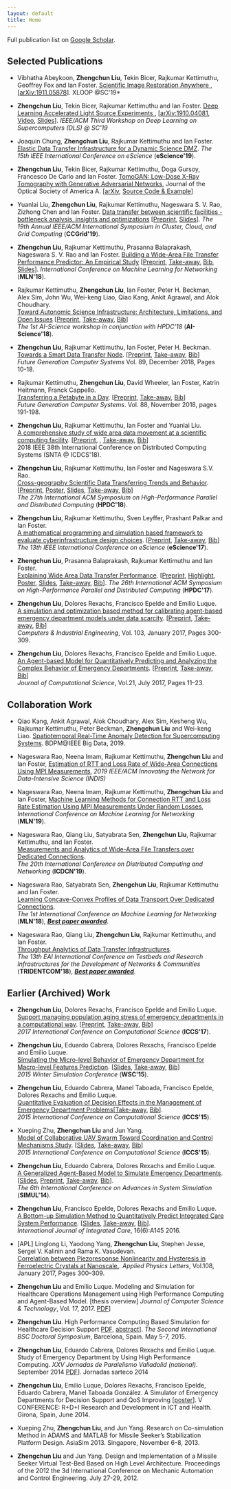 ```yaml
---
layout: default
title: Home
---
```


Full publication list on [Google Scholar](https://scholar.google.com/citations?user=QmES0pkAAAAJ&hl=en).

## Selected Publications
- Vibhatha Abeykoon, __Zhengchun Liu__, Tekin Bicer, Rajkumar Kettimuthu, Geoffrey Fox and Ian Foster. 
  [Scientific Image Restoration Anywhere ](https://doi.org/10.1109/XLOOP49562.2019.00007), [[arXiv:1911.05878](https://arxiv.org/abs/1911.05878)]. XLOOP @SC'19*
- __Zhengchun Liu__, Tekin Bicer, Rajkumar Kettimuthu and Ian Foster. 
  [Deep Learning Accelerated Light Source Experiments ](https://doi.org/10.1109/DLS49591.2019.00008), [[arXiv:1910.04081](https://arxiv.org/abs/1910.04081), [Video](https://youtu.be/PcHsOK4qwlk), [Slides](file/DLS-2019-ZLiu.pdf)].
  *IEEE/ACM Third Workshop on Deep Learning on Supercomputers (DLS) @ SC'19*
- Joaquin Chung, __Zhengchun Liu__, Rajkumar Kettimuthu and Ian Foster. 
  [Elastic Data Transfer Infrastructure for a Dynamic Science DMZ](). 
  *The 15th IEEE International Conference on eScience* (**eScience'19**). 
- __Zhengchun Liu__, Tekin Bicer, Rajkumar Kettimuthu, Doga Gursoy, Francesco De Carlo and Ian Foster.
  [TomoGAN: Low-Dose X-Ray Tomography with Generative Adversarial Networks](https://arxiv.org/abs/1902.07582), Journal of the Optical Society of America A. [[arXiv](https://arxiv.org/abs/1902.07582), [Source Code & Example](https://github.com/ramsesproject/TomoGAN)]
- Yuanlai Liu, __Zhengchun Liu__, Rajkumar Kettimuthu, Nageswara S. V. Rao, Zizhong Chen and Ian Foster. 
  [Data transfer between scientific facilities - bottleneck analysis, insights and optimizations](https://doi.org/10.1109/CCGRID.2019.00023) [[Preprint](http://www.mcs.anl.gov/~zcliu/file/ccgrid2019-zliu-pfs-trs.pdf), [Slides](http://www.mcs.anl.gov/~zcliu/file/ccgrid19-slides.pdf)]. 
  *The 19th Annual IEEE/ACM International Symposium in Cluster, Cloud, and Grid Computing* (**CCGrid'19**).
- __Zhengchun Liu__, Rajkumar Kettimuthu, Prasanna Balaprakash, Nageswara S. V. Rao and Ian Foster. 
  [Building a Wide-Area File Transfer Performance Predictor: An Empirical Study](https://doi.org/10.1007/978-3-030-19945-6_5) [[Preprint](http://www.mcs.anl.gov/~zcliu/file/globus-prediction-mln18.pdf), <a href="file/take-away/globus-prediction-mln18.txt" target="_blank">Take-away</a>, <a href="file/bib/globus-prediction-mln18.bib.txt" target="_blank">Bib</a>, [Slides](file/mln18-globus-prediction.pdf)].
  *International Conference on Machine Learning for Networking* (**MLN'18**). 
- Rajkumar Kettimuthu, __Zhengchun Liu__, Ian Foster, Peter H. Beckman, Alex Sim, John Wu, Wei-keng Liao, Qiao Kang, Ankit Agrawal, and Alok Choudhary.  
  [Toward Autonomic Science Infrastructure: Architecture, Limitations, and Open Issues](https://doi.org/10.1145/3217197.3217205) [[Preprint](http://www.mcs.anl.gov/~zcliu/file/ai-science18.pdf), <a href="file/take-away/ai-science18.txt" target="_blank">Take-away</a>, <a href="file/bib/ai-science18.bib.txt" target="_blank">Bib</a>]  
  *The 1st AI-Science workshop in conjunction with HPDC'18* (**AI-Science'18**).

- __Zhengchun Liu__, Rajkumar Kettimuthu, Ian Foster, Peter H. Beckman.  
  [Towards a Smart Data Transfer Node](https://doi.org/10.1016/j.future.2018.06.033). [[Preprint](http://www.mcs.anl.gov/~zcliu/file/fgcs18-smart-dtn.pdf), <a href="file/take-away/smart-dtn.txt" target="_blank">Take-away</a>, <a href="file/bib/smart-dtn.bib.txt" target="_blank">Bib</a>]  
  *Future Generation Computer Systems* Vol. 89, December 2018, Pages 10-18.
- Rajkumar Kettimuthu, __Zhengchun Liu__, David Wheeler, Ian Foster, Katrin Heitmann, Franck Cappello.  
  [Transferring a Petabyte in a Day](https://doi.org/10.1016/j.future.2018.05.051). [[Preprint](http://www.mcs.anl.gov/~zcliu/file/fgcs18-1pb.pdf), <a href="file/take-away/pb-a-day.txt" target="_blank">Take-away</a>, <a href="file/bib/pb-a-day.bib.txt" target="_blank">Bib</a>]  
  *Future Generation Computer Systems*. Vol. 88, November 2018, pages 191-198.
- __Zhengchun Liu__, Rajkumar Kettimuthu, Ian Foster and Yuanlai Liu.  
  [A comprehensive study of wide area data movement at a scientific computing facility](https://doi.org/10.1109/ICDCS.2018.00180). [[Preprint](http://www.mcs.anl.gov/~zcliu/file/snta-18.pdf), , <a href="file/take-away/snta18.txt" target="_blank">Take-away</a>, <a href="file/bib/snta18.bib.txt" target="_blank">Bib</a>]  
  2018 IEEE 38th International Conference on Distributed Computing Systems (SNTA @ ICDCS'18). 

- __Zhengchun Liu__, Rajkumar Kettimuthu, Ian Foster and Nageswara S.V. Rao.  
  [Cross-geography Scientific Data Transferring Trends and Behavior](https://doi.org/10.1145/3208040.3208053). [[Preprint](http://www.mcs.anl.gov/~zcliu/file/hpdc2018.pdf), [Poster](file/hpdc2018-poster.pdf), [Slides](file/hpdc18-slides.pdf), <a href="file/take-away/hpdc18.txt" target="_blank">Take-away</a>, <a href="file/bib/hpdc18.bib.txt" target="_blank">Bib</a>]  
  *The 27th International ACM Symposium on High-Performance Parallel and Distributed Computing* (**HPDC'18**).
- __Zhengchun Liu__, Rajkumar Kettimuthu, Sven Leyffer, Prashant Palkar and Ian Foster.  
  [A mathematical programming and simulation based framework to evaluate cyberinfrastructure design choices](https://doi.org/10.1109/eScience.2017.27). [[Preprint](http://www.mcs.anl.gov/~zcliu/file/eScience17-preprint-Liu.pdf), <a href="file/take-away/superfacility17.txt" target="_blank">Take-away</a>, <a href="file/bib/superfacility17.bib.txt" target="_blank">Bib</a>]  
  *The 13th IEEE International Conference on eScience* (**eScience'17**). 
- __Zhengchun Liu__, Prasanna Balaprakash, Rajkumar Kettimuthu and Ian Foster.  
  [Explaining Wide Area Data Transfer Performance](https://doi.org/10.1145/3078597.3078605). [[Preprint](http://www.mcs.anl.gov/~zcliu/file/hpdc2017.pdf), [Highlight](http://www.mcs.anl.gov/articles/machine-learning-methods-used-develop-data-transfer-performance-models), [Poster](file/hpdc17-poster.pdf), [Slides](file/slides-HPDC-2017-Zhengchun-Liu.pdf), <a href="file/take-away/hpdc17.txt" target="_blank">Take-away</a>, <a href="file/bib/hpdc17.bib.txt" target="_blank">Bib</a>]. 
  *The 26th International ACM Symposium on High-Performance Parallel and Distributed Computing* (**HPDC'17**). 

- __Zhengchun Liu__, Dolores Rexachs, Francisco Epelde and Emilio Luque.  
  [A simulation and optimization based method for calibrating agent-based emergency department models under data scarcity](https://doi.org/10.1016/j.cie.2016.11.036). [[Preprint](http://www.mcs.anl.gov/~zcliu/file/abm-calibration-zhengchun-liu.pdf), <a href="file/take-away/caie-calibration.txt" target="_blank">Take-away</a>, <a href="file/bib/caie-calibration.bib.txt" target="_blank">Bib</a>]  
  *Computers & Industrial Engineering*, Vol. 103, January 2017, Pages 300-309.

- __Zhengchun Liu__, Dolores Rexachs, Francisco Epelde and Emilio Luque.  
  [An Agent-based Model for Quantitatively Predicting and Analyzing the Complex Behavior of Emergency Departments](https://doi.org/10.1016/j.jocs.2017.05.015). [[Preprint](http://www.mcs.anl.gov/~zcliu/file/abm-ed-mdl_Zhengchun-Liu.pdf), <a href="file/take-away/jocs-model.txt" target="_blank">Take-away</a>, <a href="file/bib/jocs-model.bib.txt" target="_blank">Bib</a>]  
  *Journal of Computational Science*, Vol.21, July 2017, Pages 11–23.

## Collaboration Work
- Qiao Kang, Ankit Agrawal, Alok Choudhary, Alex Sim, Kesheng Wu, Rajkumar Kettimuthu, Peter Beckman, **Zhengchun Liu** and Wei-keng Liao.
[Spatiotemporal Real-Time Anomaly Detection for Supercomputing Systems]().
BDPM@IEEE Big Data, 2019.

- Nageswara Rao, Neena Imam, Rajkumar Kettimuthu, __Zhengchun Liu__ and Ian Foster,
  [Estimation of RTT and Loss Rate of Wide-Area Connections Using MPI Measurements](), 
  *2019 IEEE/ACM Innovating the Network for Data-Intensive Science (INDIS)*

- Nageswara Rao, Neena Imam, Rajkumar Kettimuthu, __Zhengchun Liu__ and Ian Foster,
  [Machine Learning Methods for Connection RTT and Loss Rate Estimation Using MPI Measurements Under Random Losses](),
  *International Conference on Machine Learning for Networking* (**MLN'19**). 

- Nageswara Rao, Qiang Liu, Satyabrata Sen, __Zhengchun Liu__, Rajkumar Kettimuthu, and Ian Foster.  
  [Measurements and Analytics of Wide-Area File Transfers over Dedicated Connections](https://doi.org/10.1145/3288599.3288641).  
  *The 20th International Conference on Distributed Computing and Networking* (**ICDCN'19**).
- Nageswara Rao, Satyabrata Sen, __Zhengchun Liu__, Rajkumar Kettimuthu and Ian Foster.  
  [Learning Concave-Convex Profiles of Data Transport Over Dedicated Connections]().  
  *The 1st International Conference on Machine Learning for Networking* (**MLN'18**), [___Best paper awarded___](file/mln18-bset-paper.pdf). 
- Nageswara Rao, Qiang Liu, __Zhengchun Liu__, Rajkumar Kettimuthu, and Ian Foster.  
  [Throughput Analytics of Data Transfer Infrastructures](https://link.springer.com/chapter/10.1007/978-3-030-12971-2_2).  
  *The 13th EAI International Conference on Testbeds and Research Infrastructures for the Development of Networks & Communities* (**TRIDENTCOM'18**), [___Best paper awarded___](file/TRIDENTCOM18-best-paper.pdf).

## Earlier (Archived) Work 

- __Zhengchun Liu__, Dolores Rexachs, Francisco Epelde and Emilio Luque.  
  [Support managing population aging stress of emergency departments in a computational way](https://doi.org/10.1016/j.procs.2017.05.147). [[Preprint](http://www.mcs.anl.gov/~zcliu/file/aging-iccs2017.pdf), <a href="file/take-away/iccs17.txt" target="_blank">Take-away</a>, <a href="file/bib/iccs17.bib.txt" target="_blank">Bib</a>]  
  *2017 International Conference on Computational Science* (**ICCS'17**).
- __Zhengchun Liu__, Eduardo Cabrera, Dolores Rexachs, Francisco Epelde and Emilio Luque.  
  [Simulating the Micro-level Behavior of Emergency Department for Macro-level Features Prediction](https://doi.org/10.1109/WSC.2015.7408162). [[Slides](http://www.mcs.anl.gov/~zcliu/file/wsc15-micro2macro.pdf), <a href="file/take-away/wsc15.txt" target="_blank">Take-away</a>, <a href="file/bib/wsc15.bib.txt" target="_blank">Bib</a>]  
  *2015 Winter Simulation Conference* (**WSC'15**).
- __Zhengchun Liu__, Eduardo Cabrera, Manel Taboada, Francisco Epelde, Dolores Rexachs and Emilio Luque.  
  [Quantitative Evaluation of Decision Effects in the Management of Emergency Department Problems](https://doi.org/10.1016/j.procs.2015.05.265)[<a href="file/take-away/iccs15-ed.txt" target="_blank">Take-away</a>, <a href="file/bib/iccs15-ed.bib.txt" target="_blank">Bib</a>].  
  *2015 International Conference on Computational Science* (**ICCS'15**).
- Xueping Zhu, __Zhengchun Liu__ and Jun Yang.  
  [Model of Collaborative UAV Swarm Toward Coordination and Control Mechanisms Study](https://doi.org/10.1016/j.procs.2015.05.274). [[Slides](file/uav-agent.pdf), <a href="file/take-away/iccs15-uav.txt" target="_blank">Take-away</a>, <a href="file/bib/iccs15-uav.bib.txt" target="_blank">Bib</a>]  
  *2015 International Conference on Computational Science* (**ICCS'15**).
- __Zhengchun Liu__, Eduardo Cabrera, Dolores Rexachs and Emilio Luque.  
[A Generalized Agent-Based Model to Simulate Emergency Departments](http://www.thinkmind.org/index.php?view=article&articleid=simul_2014_3_30_50128). [[Slides](http://www.mcs.anl.gov/~zcliu/file/SIMUL_2014_slide.pdf), [Preprint](file/SIMUL_2014_article.pdf), <a href="file/take-away/simul14.txt" target="_blank">Take-away</a>, <a href="file/bib/simul14.bib.txt" target="_blank">Bib</a>].  
*The 6th International Conference on Advances in System Simulation* (**SIMUL'14**). 

-  __Zhengchun Liu__, Francisco Epelde, Dolores Rexachs and Emilio Luque.  
[A Bottom-up Simulation Method to Quantitatively Predict Integrated Care System Performance](http://doi.org/10.5334/ijic.2693). [[Slides](file/5.8_Zhengchun_Liu_139.pdf), <a href="file/take-away/icic16.txt" target="_blank">Take-away</a>, <a href="file/bib/icic16.bib.txt" target="_blank">Bib</a>].  
*International Journal of Integrated Care*, 16(6):A145 2016. 

- [APL] Linglong Li, Yaodong Yang, __Zhengchun Liu__, Stephen Jesse, Sergei V. Kalinin and Rama K. Vasudevan.  
[Correlation between Piezoresponse Nonlinearity and Hysteresis in Ferroelectric Crystals at Nanoscale.](https://doi.org/10.1063/1.4947533). 
*Applied Physics Letters*, Vol.108, January 2017, Pages 300–309. 

- __Zhengchun Liu__ and Emilio Luque. Modeling and Simulation for Healthcare Operations Management using High Performance Computing and Agent-Based Model. [thesis overview] *Journal of Computer Science & Technology*, Vol. 17, 2017. [PDF](file/Zhengchun-Liu-Thesis-Overview.pdf)] 

- __Zhengchun Liu__. High Performance Computing Based Simulation for Healthcare Decision Support [PDF](file/zliu-bsc-2015.pdf), [abstract](file/Extended-Research-Abstract.pdf)]. *The Second International BSC Doctoral Symposium*, Barcelona, Spain. May 5-7, 2015.

- __Zhengchun Liu__, Eduardo Cabrera, Dolores Rexachs and Emilio Luque. Study of Emergency Department by Using High Performance Computing. *XXV Jornadas de Paralelismo Valladolid (national)*. September 2014 [PDF](file/Jornadas_sarteco_2014.pdf)]. Jornadas sarteco 2014

- __Zhengchun Liu__, Emilio Luque, Dolores Rexachs, Francisco Epelde, Eduardo Cabrera, Manel Taboada González. A Simulator of Emergency Departments for Decision Support and QoS Improving [[poster](file/girona_ict_poster.pdf)]. V CONFERENCE: R+D+I Research and Development in ICT and Health. Girona, Spain, June 2014.

- Xueping Zhu, __Zhengchun Liu__, and Jun Yang. Research on Co-simulation Method in ADAMS and MATLAB for Missile Seeker’s Stabilization Platform Design. AsiaSim 2013. Singapore, November 6-8, 2013.

- __Zhengchun Liu__ and Jun Yang. Design and Implementation of a Missile Seeker Virtual Test-Bed Based on High Level Architecture. Proceedings of the 2012 the 3d International Conference on Mechanic Automation and Control Engineering. July 27-29, 2012.
